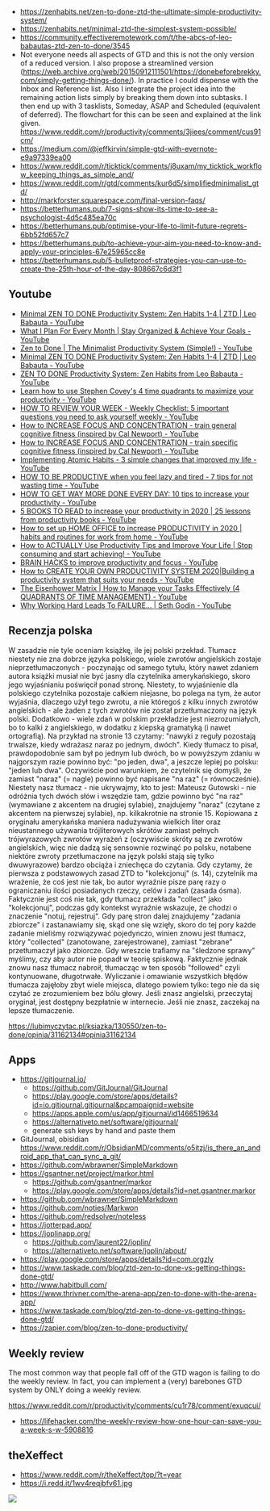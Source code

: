 - https://zenhabits.net/zen-to-done-ztd-the-ultimate-simple-productivity-system/
- https://zenhabits.net/minimal-ztd-the-simplest-system-possible/
- https://community.effectiveremotework.com/t/the-abcs-of-leo-babautas-ztd-zen-to-done/3545
- Not everyone needs all aspects of GTD and this is not the only version of a reduced version. I also propose a streamlined version (https://web.archive.org/web/20150912111501/https://donebeforebrekky.com/simply-getting-things-done/). In practice I could dispense with the Inbox and Reference list. Also I integrate the project idea into the remaining action lists simply by breaking them down into subtasks. I then end up with 3 tasklists, Someday, ASAP and Scheduled (equivalent of deferred). The flowchart for this can be seen and explained at the link given. https://www.reddit.com/r/productivity/comments/3jiees/comment/cus91cm/
- https://medium.com/@jeffkirvin/simple-gtd-with-evernote-e9a97339ea00
- https://www.reddit.com/r/ticktick/comments/j8uxam/my_ticktick_workflow_keeping_things_as_simple_and/
- https://www.reddit.com/r/gtd/comments/kur6d5/simplifiedminimalist_gtd/
- http://markforster.squarespace.com/final-version-faqs/
- https://betterhumans.pub/7-signs-show-its-time-to-see-a-psychologist-4d5c485ea70c
- https://betterhumans.pub/optimise-your-life-to-limit-future-regrets-6bb52fd657c7
- https://betterhumans.pub/to-achieve-your-aim-you-need-to-know-and-apply-your-principles-67e25965cc8e
- https://betterhumans.pub/5-bulletproof-strategies-you-can-use-to-create-the-25th-hour-of-the-day-808667c6d3f1

## Youtube

- [Minimal ZEN TO DONE Productivity System: Zen Habits 1-4 | ZTD | Leo Babauta - YouTube](https://www.youtube.com/watch?v=Z7rB_0fyLkY)
- [What I Plan For Every Month | Stay Organized & Achieve Your Goals - YouTube](https://www.youtube.com/watch?v=lvxXd1W_bMk)
- [Zen to Done | The Minimalist Productivity System (Simple!) - YouTube](https://www.youtube.com/watch?v=tDrNu72zhms)
- [Minimal ZEN TO DONE Productivity System: Zen Habits 1-4 | ZTD | Leo Babauta - YouTube](https://www.youtube.com/watch?v=Z7rB_0fyLkY)
- [ZEN TO DONE Productivity System: Zen Habits from Leo Babauta - YouTube](https://www.youtube.com/watch?v=qarqTERHP1c)
- [Learn how to use Stephen Covey's 4 time quadrants to maximize your productivity - YouTube](https://www.youtube.com/watch?v=T7Ul5SfMjC8)
- [HOW TO REVIEW YOUR WEEK - Weekly Checklist: 5 important questions you need to ask yourself weekly - YouTube](https://www.youtube.com/watch?v=XORR9RALpd4)
- [How to INCREASE FOCUS AND CONCENTRATION - train general cognitive fitness (inspired by Cal Newport) - YouTube](https://www.youtube.com/watch?v=-tcJzDQtOVk)
- [How to INCREASE FOCUS AND CONCENTRATION - train specific cognitive fitness (inspired by Cal Newport) - YouTube](https://www.youtube.com/watch?v=4tHHjBBcU6k)
- [Implementing Atomic Habits - 3 simple changes that improved my life - YouTube](https://www.youtube.com/watch?v=yDfA4UQdjdw)
- [HOW TO BE PRODUCTIVE when you feel lazy and tired - 7 tips for not wasting time - YouTube](https://www.youtube.com/watch?v=NOF5k4MMlbI)
- [HOW TO GET WAY MORE DONE EVERY DAY: 10 tips to increase your productivity - YouTube](https://www.youtube.com/watch?v=XSS3hjPoN5I)
- [5 BOOKS TO READ to increase your productivity in 2020 | 25 lessons from productivity books - YouTube](https://www.youtube.com/watch?v=I4luMi7cv5o)
- [How to set up HOME OFFICE to increase PRODUCTIVITY in 2020 | habits and routines for work from home - YouTube](https://www.youtube.com/watch?v=3rccqUqI-AI)
- [How to ACTUALLY Use Productivity Tips and Improve Your Life | Stop consuming and start achieving! - YouTube](https://www.youtube.com/watch?v=EzxtBJ1NLUM)
- [BRAIN HACKS to improve productivity and focus - YouTube](https://www.youtube.com/watch?v=4IHLOaYcBT4)
- [How to CREATE YOUR OWN PRODUCTIVITY SYSTEM 2020|Building a productivity system that suits your needs - YouTube](https://www.youtube.com/watch?v=sCUaYctKoZI)
- [The Eisenhower Matrix | How to Manage your Tasks Effectively (4 QUADRANTS OF TIME MANAGEMENT) - YouTube](https://www.youtube.com/watch?v=aMbc4vCLb5k)
- [Why Working Hard Leads To FAILURE... | Seth Godin - YouTube](https://www.youtube.com/watch?v=77JWP1q7pWc)

## Recenzja polska

W zasadzie nie tyle oceniam książkę, ile jej polski przekład. Tłumacz niestety nie zna dobrze języka polskiego, wiele zwrotów angielskich zostaje nieprzetłumaczonych - poczynając od samego tytułu, który nawet zdaniem autora książki musiał nie być jasny dla czytelnika amerykańskiego, skoro jego wyjaśnianiu poświęcił ponad stronę. Niestety, to wyjaśnienie dla polskiego czytelnika pozostaje całkiem niejasne, bo polega na tym, że autor wyjaśnia, dlaczego użył tego zwrotu, a nie któregoś z kilku innych zwrotów angielskich - ale żaden z tych zwrotów nie został przetłumaczony na język polski. Dodatkowo - wiele zdań w polskim przekładzie jest niezrozumiałych, bo to kalki z angielskiego, w dodatku z kiepską gramatyką (i nawet ortografią).
Na przykład na stronie 13 czytamy: "nawyki z reguły pozostają trwalsze, kiedy wdrażasz naraz po jednym, dwóch". Kiedy tłumacz to pisał, prawdopodobnie sam był po jednym lub dwóch, bo w powyższym zdaniu w najgorszym razie powinno być: "po jeden, dwa", a jeszcze lepiej po polsku: "jeden lub dwa". Oczywiście pod warunkiem, że czytelnik się domyśli, że zamiast "naraz" (= nagle) powinno być napisane "na raz" (= równocześnie). Niestety nasz tłumacz - nie ukrywajmy, kto to jest: Mateusz Gutowski - nie odróżnia tych dwóch słów i wszędzie tam, gdzie powinno być "na raz" (wymawiane z akcentem na drugiej sylabie), znajdujemy "naraz" (czytane z akcentem na pierwszej sylabie), np. kilkakrotnie na stronie 15. Kopiowana z oryginału amerykańska maniera nadużywania wielkich liter oraz nieustannego używania trójliterowych skrótów zamiast pełnych trójwyrazowych zwrotów wyrażeń z (oczywiście skróty są ze zwrotów angielskich, więc nie dadzą się sensownie rozwinąć po polsku, notabene niektóre zwroty przetłumaczone na język polski stają się tylko dwuwyrazowe) bardzo obciąża i zniechęca do czytania.
Gdy czytamy, że pierwsza z podstawowych zasad ZTD to "kolekcjonuj" (s. 14), czytelnik ma wrażenie, że coś jest nie tak, bo autor wyraźnie pisze parę razy o ograniczaniu ilości posiadanych rzeczy, celów i zadań (zasada ósma). Faktycznie jest coś nie tak, gdy tłumacz przekłada "collect" jako "kolekcjonuj", podczas gdy kontekst wyraźnie wskazuje, że chodzi o znaczenie "notuj, rejestruj". Gdy parę stron dalej znajdujemy "zadania zbiorcze" i zastanawiamy się, skąd one się wzięły, skoro do tej pory każde zadanie mieliśmy rozwiązywać pojedynczo, winien znowu jest tłumacz, który "collected" (zanotowane, zarejestrowane), zamiast "zebrane" przetłumaczył jako zbiorcze. Gdy wreszcie trafiamy na "śledzone sprawy" myślimy, czy aby autor nie popadł w teorię spiskową. Faktycznie jednak znowu nasz tłumacz nabroił, tłumacząc w ten sposób "followed" czyli kontynuowane, długotrwałe.
Wyliczanie i omawianie wszystkich błędów tłumacza zajęłoby zbyt wiele miejsca, dlatego powiem tylko: tego nie da się czytać ze zrozumieniem bez bólu głowy. Jeśli znasz angielski, przeczytaj oryginał, jest dostępny bezpłatnie w internecie. Jeśli nie znasz, zaczekaj na lepsze tłumaczenie.

https://lubimyczytac.pl/ksiazka/130550/zen-to-done/opinia/31162134#opinia31162134

## Apps

- https://gitjournal.io/
  - https://github.com/GitJournal/GitJournal
  - https://play.google.com/store/apps/details?id=io.gitjournal.gitjournal&pcampaignid=website
  - https://apps.apple.com/us/app/gitjournal/id1466519634
  - https://alternativeto.net/software/gitjournal/
  - generate ssh keys by hand and paste them
- GitJournal, obisidian https://www.reddit.com/r/ObsidianMD/comments/o5itzj/is_there_an_android_app_that_can_sync_a_git/
- https://github.com/wbrawner/SimpleMarkdown
- https://gsantner.net/project/markor.html
  - https://github.com/gsantner/markor
  - https://play.google.com/store/apps/details?id=net.gsantner.markor
- https://github.com/wbrawner/SimpleMarkdown
- https://github.com/noties/Markwon
- https://github.com/redsolver/noteless
- https://jotterpad.app/
- https://joplinapp.org/
  - https://github.com/laurent22/joplin/
  - https://alternativeto.net/software/joplin/about/
- https://play.google.com/store/apps/details?id=com.orgzly
- https://www.taskade.com/blog/ztd-zen-to-done-vs-getting-things-done-gtd/
- http://www.habitbull.com/
- https://www.thrivner.com/the-arena-app/zen-to-done-with-the-arena-app/
- https://www.taskade.com/blog/ztd-zen-to-done-vs-getting-things-done-gtd/
- https://zapier.com/blog/zen-to-done-productivity/

## Weekly review

The most common way that people fall off of the GTD wagon is failing to do the weekly review. In fact, you can implement a (very) barebones GTD system by ONLY doing a weekly review.

https://www.reddit.com/r/productivity/comments/cu1r78/comment/exuqcui/

- https://lifehacker.com/the-weekly-review-how-one-hour-can-save-you-a-week-s-w-5908816

## theXeffect

- https://www.reddit.com/r/theXeffect/top/?t=year
- https://i.redd.it/1wv4reqjbfv61.jpg

![](./1wv4reqjbfv61.jpeg)
